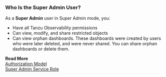 ### Who Is the Super Admin User?

As a **Super Admin** user in Super Admin mode, you:
* Have all Tanzu Observability permissions
* Can view, modify, and share restricted objects
* Can view orphan dashboards. These dashboards were created by users who were later deleted, and were never shared. You can share orphan dashboards or delete them.

**Read More**<br/>
[Authorization Model](https://docs.wavefront.com/csp_authorization.html)<br/>
[Super Admin Service Role](https://docs.wavefront.com/csp_users_roles.html#operations-for-applications-service-roles-built-in)